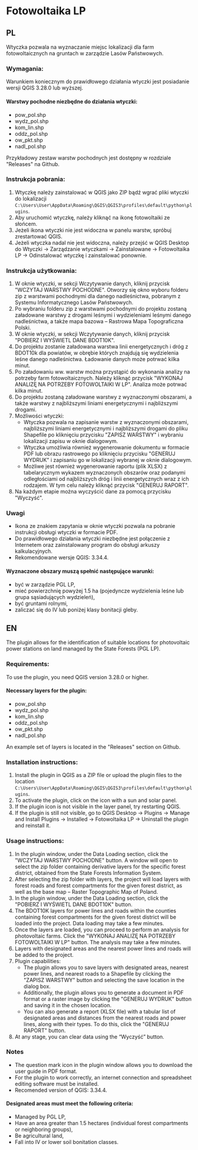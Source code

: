 # Fotowoltaika LP

## PL

Wtyczka pozwala na wyznaczanie miejsc lokalizacji dla farm fotowoltaicznych na gruntach w zarządzie Lasów Państwowych.

### Wymagania:
Warunkiem koniecznym do prawidłowego działania wtyczki jest posiadanie wersji QGIS 3.28.0 lub wyższej.

#### Warstwy pochodne niezbędne do działania wtyczki:
- pow_pol.shp
- wydz_pol.shp
- kom_lin.shp
- oddz_pol.shp
- ow_pkt.shp
- nadl_pol.shp

Przykładowy zestaw warstw pochodnych jest dostępny w rozdziale "Releases" na Github.

### Instrukcja pobrania:
1. Wtyczkę należy zainstalować w QGIS jako ZIP bądź wgrać pliki wtyczki do lokalizacji `C:\Users\User\AppData\Roaming\QGIS\QGIS3\profiles\default\python\plugins`.
2. Aby uruchomić wtyczkę, należy kliknąć na ikonę fotowoltaiki ze słońcem.
3. Jeżeli ikona wtyczki nie jest widoczna w panelu warstw, spróbuj zrestartować QGIS.
4. Jeżeli wtyczka nadal nie jest widoczna, należy przejść w QGIS Desktop do Wtyczki -> Zarządzanie wtyczkami -> Zainstalowane -> Fotowoltaika LP -> Odinstalować wtyczkę i zainstalować ponownie.

### Instrukcja użytkowania:
1. W oknie wtyczki, w sekcji Wczytywanie danych, kliknij przycisk "WCZYTAJ WARSTWY POCHODNE". Otworzy się okno wyboru folderu zip z warstwami pochodnymi dla danego nadleśnictwa, pobranym z Systemu Informatycznego Lasów Państwowych.
2. Po wybraniu folderu zip z warstwami pochodnymi do projektu zostaną załadowane warstwy z drogami leśnymi i wydzieleniami leśnymi danego nadleśnictwa, a także mapa bazowa – Rastrowa Mapa Topograficzna Polski.
3. W oknie wtyczki, w sekcji Wczytywanie danych, kliknij przycisk "POBIERZ I WYŚWIETL DANE BDOT10K".
4. Do projektu zostanie załadowana warstwa linii energetycznych i dróg z BDOT10k dla powiatów, w obrębie których znajdują się wydzielenia leśne danego nadleśnictwa. Ładowanie danych może potrwać kilka minut.
5. Po załadowaniu ww. warstw można przystąpić do wykonania analizy na potrzeby farm fotowoltaicznych. Należy kliknąć przycisk "WYKONAJ ANALIZĘ NA POTRZEBY FOTOWOLTAIKI W LP". Analiza może potrwać kilka minut.
6. Do projektu zostaną załadowane warstwy z wyznaczonymi obszarami, a także warstwy z najbliższymi liniami energetycznymi i najbliższymi drogami.
7. Możliwości wtyczki:
    - Wtyczka pozwala na zapisanie warstw z wyznaczonymi obszarami, najbliższymi liniami energetycznymi i najbliższymi drogami do pliku Shapefile po kliknięciu przycisku "ZAPISZ WARSTWY" i wybraniu lokalizacji zapisu w oknie dialogowym.
    - Wtyczka umożliwia również wygenerowanie dokumentu w formacie PDF lub obrazu rastrowego po kliknięciu przycisku "GENERUJ WYDRUK" i zapisaniu go w lokalizacji wybranej w oknie dialogowym.
    - Możliwe jest również wygenerowanie raportu (plik XLSX) z tabelarycznym wykazem wyznaczonych obszarów oraz podanymi odległościami od najbliższych dróg i linii energetycznych wraz z ich rodzajem. W tym celu należy kliknąć przycisk "GENERUJ RAPORT".
8. Na każdym etapie można wyczyścić dane za pomocą przycisku "Wyczyść".

### Uwagi
- Ikona ze znakiem zapytania w oknie wtyczki pozwala na pobranie instrukcji obsługi wtyczki w formacie PDF.
- Do prawidłowego działania wtyczki niezbędne jest połączenie z Internetem oraz zainstalowany program do obsługi arkuszy kalkulacyjnych.
- Rekomendowane wersje QGIS: 3.34.4.

#### Wyznaczone obszary muszą spełnić następujące warunki:
- być w zarządzie PGL LP,
- mieć powierzchnię powyżej 1.5 ha (pojedyncze wydzielenia leśne lub grupa sąsiadujących wydzieleń),
- być gruntami rolnymi,
- zaliczać się do IV lub poniżej klasy bonitacji gleby.

## EN

The plugin allows for the identification of suitable locations for photovoltaic power stations on land managed by the State Forests (PGL LP).

### Requirements:
To use the plugin, you need QGIS version 3.28.0 or higher.

#### Necessary layers for the plugin:
- pow_pol.shp
- wydz_pol.shp
- kom_lin.shp
- oddz_pol.shp
- ow_pkt.shp
- nadl_pol.shp

An example set of layers is located in the "Releases" section on Github.

### Installation instructions:
1. Install the plugin in QGIS as a ZIP file or upload the plugin files to the location `C:\Users\User\AppData\Roaming\QGIS\QGIS3\profiles\default\python\plugins`.
2. To activate the plugin, click on the icon with a sun and solar panel.
3. If the plugin icon is not visible in the layer panel, try restarting QGIS.
4. If the plugin is still not visible, go to QGIS Desktop -> Plugins -> Manage and Install Plugins -> Installed -> Fotowoltaika LP -> Uninstall the plugin and reinstall it.

### Usage instructions:
1. In the plugin window, under the Data Loading section, click the "WCZYTAJ WARSTWY POCHODNE" button. A window will open to select the zip folder containing derivative layers for the specific forest district, obtained from the State Forests Information System.
2. After selecting the zip folder with layers, the project will load layers with forest roads and forest compartments for the given forest district, as well as the base map – Raster Topographic Map of Poland.
3. In the plugin window, under the Data Loading section, click the "POBIERZ I WYŚWIETL DANE BDOT10K" button.
4. The BDOT10K layers for power lines and roads within the counties containing forest compartments for the given forest district will be loaded into the project. Data loading may take a few minutes.
5. Once the layers are loaded, you can proceed to perform an analysis for photovoltaic farms. Click the "WYKONAJ ANALIZĘ NA POTRZEBY FOTOWOLTAIKI W LP" button. The analysis may take a few minutes.
6. Layers with designated areas and the nearest power lines and roads will be added to the project.
7. Plugin capabilities:
   - The plugin allows you to save layers with designated areas, nearest power lines, and nearest roads to a Shapefile by clicking the "ZAPISZ WARSTWY" button and selecting the save location in the dialog box.
   - Additionally, the plugin allows you to generate a document in PDF format or a raster image by clicking the "GENERUJ WYDRUK" button and saving it in the chosen location.
   - You can also generate a report (XLSX file) with a tabular list of designated areas and distances from the nearest roads and power lines, along with their types. To do this, click the "GENERUJ RAPORT" button.
8. At any stage, you can clear data using the “Wyczyść” button.

### Notes
- The question mark icon in the plugin window allows you to download the user guide in PDF format.
- For the plugin to work correctly, an internet connection and spreadsheet editing software must be installed.
- Recomended version of QGIS: 3.34.4.

#### Designated areas must meet the following criteria:
- Managed by PGL LP,
- Have an area greater than 1.5 hectares (individual forest compartments or neighboring groups),
- Be agricultural land,
- Fall into IV or lower soil bonitation classes.
